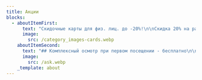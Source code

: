 ```yaml
---
title: Акции
blocks:
  - aboutItemFirst:
      text: "Скидочные карты для физ. лиц. до -20%!\n\nСкидка 20% на работы и 5% на запчасти\n\n1. Скидка\_действует, при выполнении работ с использованием запчастей и материалов исполнителя.\n2. Скидки\_не суммируются.\n\nУсловия получения карты:\n\nПодписаться на наши аккаунты в соц. сетях:\n\n* [https://instagram.com/armsto.spb](https://instagram.com/armsto.spb/)\n* [https://vk.com/armstospb](https://vk.com/armstospb)\n\nПодойти на стойку администратора на любой станции и получить карту\n\nКарты действуют:\n\n* ул. Ванеева 10 - с Пн по Чт.\n* ул. Малая Балканская 59 - Ежедневно\n* Придорожная аллея, д. 12Б - Ежедневно\n\nДля получения более детальной информации и условий акции звоните по телелефону:\_\_\\\n[+7 (812) 707-67-57](<tel:+7 (812) 707-67-57>)\n"
      image:
        src: /category_images-cards.webp
    aboutItemSecond:
      text: "## Комплексный осмотр при первом посещении - бесплатно\n\nСтоимость услуги\_900 рублей. При первом посещении\_-\_Бесплатно!\n\n✓\_Продаете или покупаете автомобиль?\n\n✓\_Желаете пройти осмотр перед долгожданным путешествием на авто?\n\n✓\_Или просто хотите быть уверенным, что с Вашим автомобилем все в порядке?\n\nНе упустите возможность провести полный осмотр Вашего автомобиля по 41 параметру на самом современном оборудовании. Все работы выполняются высококлассными специалистами Авторемонтной Мастерской.\n"
      image:
        src: /ask.webp
    _template: about
---
```




